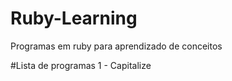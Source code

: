 # Ruby-Learning
 Programas em ruby para aprendizado de conceitos


#Lista de programas
1 - Capitalize
